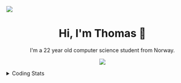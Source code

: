 ![](https://komarev.com/ghpvc/?username=thomasandersr)
<h1 align="center">Hi, I'm Thomas 👋</h1>
<p align="center">I'm a 22 year old computer science student from Norway.</p>
<p align="center">
  <a href="https://skillicons.dev">
    <img src="https://skillicons.dev/icons?i=py,java,,kotlin,postgres,androidstudio,windows,apple,linux,coding=cute" />
  </a>
</p>
<details>
  <summary>Coding Stats</summary>
  
  ![langs](https://wakatime.com/share/@018dcd33-b0c3-4552-838a-c9e9416e2926/fe97d984-4b06-4678-aa4a-d12048a7a191.svg)
</details>
